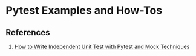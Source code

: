 # Pytest Examples and How-Tos

## References
1. [How to Write Independent Unit Test with Pytest and Mock Techniques](https://blogs.sap.com/2022/02/16/how-to-write-independent-unit-test-with-pytest-and-mock-techniques/)
